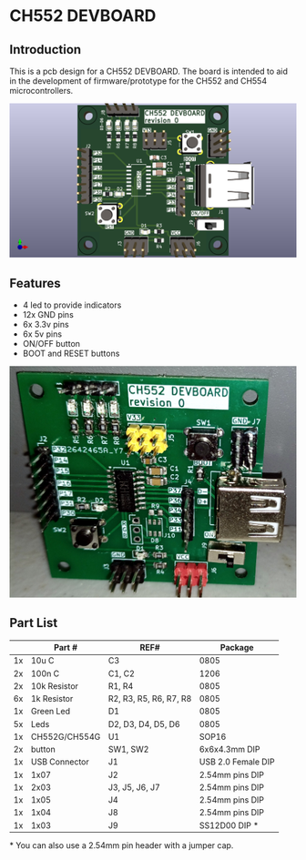 # CH552 DEVBOARD

## Introduction

This is a pcb design for a CH552 DEVBOARD. The board is intended to aid in the development of firmware/prototype for the CH552 and CH554 microcontrollers.


![Image](images/revision0a.png "icon")

## Features

 * 4 led to provide indicators
 * 12x GND pins
 * 6x 3.3v pins
 * 6x 5v pins
 * ON/OFF button
 * BOOT and RESET buttons

![Image](images/20241019_164148-crop.jpg "icon")

## Part List

|     | Part #        | REF#                   | Package            |
| --- | ------------- | ---------------------- | ------------------ |
| 1x  | 10u C         | C3                     | 0805               |
| 2x  | 100n C        | C1, C2                 | 1206               |
| 2x  | 10k Resistor  | R1, R4                 | 0805               |
| 6x  | 1k Resistor   | R2, R3, R5, R6, R7, R8 | 0805               |
| 1x  | Green Led     | D1                     | 0805               |
| 5x  | Leds          | D2, D3, D4, D5, D6     | 0805               |
| 1x  | CH552G/CH554G | U1                     | SOP16              |
| 2x  | button        | SW1, SW2               | 6x6x4.3mm DIP      |
| 1x  | USB Connector | J1                     | USB 2.0 Female DIP |
| 1x  | 1x07          | J2                     | 2.54mm pins DIP    |
| 1x  | 2x03          | J3, J5, J6, J7         | 2.54mm pins DIP    |
| 1x  | 1x05          | J4                     | 2.54mm pins DIP    |
| 1x  | 1x04          | J8                     | 2.54mm pins DIP    |
| 1x  | 1x03          | J9                     | SS12D00 DIP *      |

\* You can also use a 2.54mm pin header with a jumper cap.

